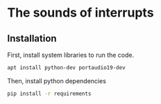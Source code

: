<!-- image here -->

# The sounds of interrupts

<!-- description here. take from Wolovick's repo -->

## Installation

First, install system libraries to run the code.

```bash
apt install python-dev portaudio19-dev
```

Then, install python dependencies

```bash
pip install -r requirements
```
